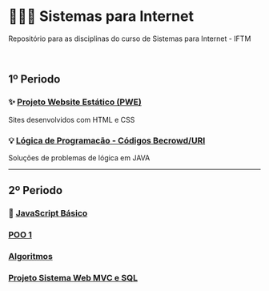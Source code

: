 # 👨🏻‍💻 Sistemas para Internet
Repositório para as disciplinas do curso de Sistemas para Internet - IFTM

<br>

## 1º Periodo

### ✨ [Projeto Website Estático (PWE)](https://github.com/ArthurZ7/website-estatico) 
Sites desenvolvidos com HTML e CSS
### 💡 [Lógica de Programacão - Códigos Becrowd/URI](https://github.com/ArthurZ7/Java-Beecrowd)
Soluções de problemas de lógica em JAVA

---

## 2º Periodo

### 📐 [JavaScript Básico]()
###  [POO 1]()
###  [Algoritmos]()
###  [Projeto Sistema Web MVC e SQL]()
  
